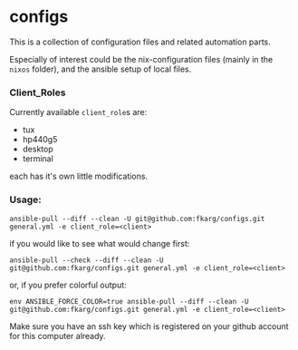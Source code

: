 # configs

This is a collection of configuration files and related automation parts.

Especially of interest could be the nix-configuration files (mainly in the `nixos` folder), and the ansible setup of local files.

### Client\_Roles
Currently available `client_role`s are:
- tux
- hp440g5
- desktop
- terminal

each has it's own little modifications.

### Usage:
`ansible-pull --diff --clean -U git@github.com:fkarg/configs.git general.yml -e client_role=<client>`

if you would like to see what would change first:

`ansible-pull --check --diff --clean -U git@github.com:fkarg/configs.git general.yml -e client_role=<client>`

or, if you prefer colorful output:

`env ANSIBLE_FORCE_COLOR=true ansible-pull --diff --clean -U git@github.com:fkarg/configs.git general.yml -e client_role=<client>`

Make sure you have an ssh key which is registered on your github account for this computer already.

